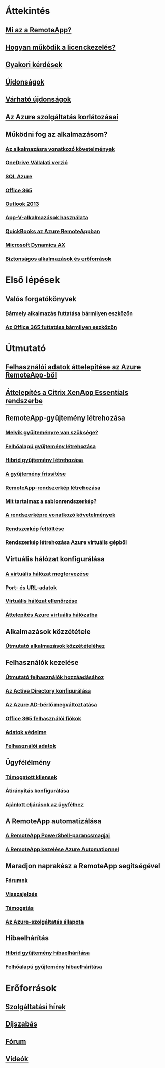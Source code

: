 # Áttekintés
## [Mi az a RemoteApp?](remoteapp-whatis.md)
## [Hogyan működik a licenckezelés?](remoteapp-licensing.md)
## [Gyakori kérdések](remoteapp-faq.md)
## [Újdonságok](remoteapp-whatsnew.md)
## [Várható újdonságok](remoteapp-roadmap.md)
## [Az Azure szolgáltatás korlátozásai](../azure-subscription-service-limits.md)
## Működni fog az alkalmazásom?
### [Az alkalmazásra vonatkozó követelmények](remoteapp-appreqs.md)
### [OneDrive Vállalati verzió](remoteapp-onedrive.md)
### [SQL Azure](remoteapp-sql.md)
### [Office 365](remoteapp-o365.md)
### [Outlook 2013](remoteapp-outlook.md)
### [App-V-alkalmazások használata](remoteapp-appv.md)
### [QuickBooks az Azure RemoteAppban](remoteapp-quickbooks.md)
### [Microsoft Dynamics AX](https://mbs.microsoft.com/customersource/global/ax/learning/documentation/msdax2012r3azremappprg)
### [Biztonságos alkalmazások és erőforrások](remoteapp-secure.md)


# Első lépések
## Valós forgatókönyvek
### [Bármely alkalmazás futtatása bármilyen eszközön](remoteapp-anyapp.md)
### [Az Office 365 futtatása bármilyen eszközön](remoteapp-tutorial-o365anywhere.md)

# Útmutató

## [Felhasználói adatok áttelepítése az Azure RemoteApp-ből](remoteapp-migrate.md)
## [Áttelepítés a Citrix XenApp Essentials rendszerbe](remoteapp-migrate-citrix.md)
## RemoteApp-gyűjtemény létrehozása
### [Melyik gyűjteményre van szüksége?](remoteapp-collections.md)
### [Felhőalapú gyűjtemény létrehozása](remoteapp-create-cloud-deployment.md)
### [Hibrid gyűjtemény létrehozása](remoteapp-create-hybrid-deployment.md)
### [A gyűjtemény frissítése](remoteapp-update.md)
### [RemoteApp-rendszerkép létrehozása](remoteapp-imageoptions.md)
### [Mit tartalmaz a sablonrendszerkép?](remoteapp-images.md)
### [A rendszerképre vonatkozó követelmények](remoteapp-imagereqs.md)
### [Rendszerkép feltöltése](remoteapp-uploadimage.md)
### [Rendszerkép létrehozása Azure virtuális gépből](remoteapp-image-on-azurevm.md)
## Virtuális hálózat konfigurálása
### [A virtuális hálózat megtervezése](remoteapp-planvnet.md)
### [Port- és URL-adatok](remoteapp-ports.md)
### [Virtuális hálózat ellenőrzése](remoteapp-vnet.md)
### [Áttelepítés Azure virtuális hálózatba](remoteapp-migratevnet.md)
## Alkalmazások közzététele
### [Útmutató alkalmazások közzétételéhez](remoteapp-publish.md)
## Felhasználók kezelése
### [Útmutató felhasználók hozzáadásához](remoteapp-user.md)
### [Az Active Directory konfigurálása](remoteapp-ad.md)
### [Az Azure AD-bérlő megváltoztatása](remoteapp-changetenant.md)
### [Office 365 felhasználói fiókok](remoteapp-o365user.md)
### [Adatok védelme](remoteapp-secureaccess.md)
### [Felhasználói adatok](remoteapp-upd.md)
## Ügyfélélmény
### [Támogatott kliensek](remoteapp-clients.md)
### [Átirányítás konfigurálása](remoteapp-redirection.md)
### [Ajánlott eljárások az ügyfélhez](remoteapp-clientbestpractices.md)
## A RemoteApp automatizálása
### [A RemoteApp PowerShell-parancsmagjai](remoteapp-tutorial-arawithpowershell.md)
### [A RemoteApp kezelése Azure Automationnel](automation-manage-remote-app.md)
## Maradjon naprakész a RemoteApp segítségével
### [Fórumok](http://feedback.azure.com/forums/247748-azure-remoteapp)
### [Visszajelzés](http://feedback.azure.com/forums/247748-azure-remoteapp)
### [Támogatás](https://azure.microsoft.com/support/plans/)
### [Az Azure-szolgáltatás állapota](https://azure.microsoft.com/status/)
## Hibaelhárítás
### [Hibrid gyűjtemény hibaelhárítása](remoteapp-hybridtrouble.md)
### [Felhőalapú gyűjtemény hibaelhárítása](remoteapp-cloudtrouble.md)

# Erőforrások
## [Szolgáltatási hírek](https://azure.microsoft.com/updates/?product=remoteapp)
## [Díjszabás](https://azure.microsoft.com/pricing/details/remoteapp/)
## [Fórum](https://social.msdn.microsoft.com/Forums/home?forum=AzureRemoteApp)
## [Videók](https://azure.microsoft.com/documentation/videos/index/?services=remoteapp)
